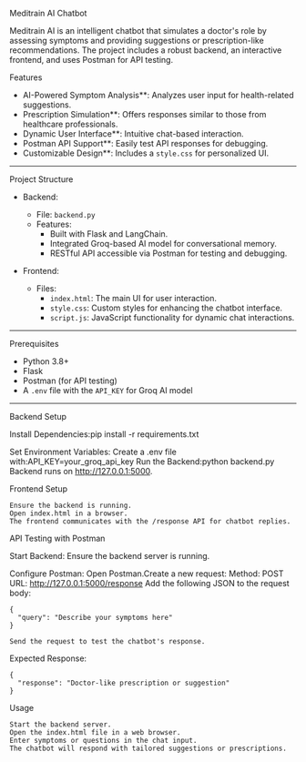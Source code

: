  Meditrain AI Chatbot

Meditrain AI is an intelligent chatbot that simulates a doctor's role by assessing symptoms and providing suggestions or prescription-like recommendations. The project includes a robust backend, an interactive frontend, and uses Postman for API testing.


 Features

- AI-Powered Symptom Analysis**: Analyzes user input for health-related suggestions.
- Prescription Simulation**: Offers responses similar to those from healthcare professionals.
- Dynamic User Interface**: Intuitive chat-based interaction.
- Postman API Support**: Easily test API responses for debugging.
- Customizable Design**: Includes a `style.css` for personalized UI.

---

 Project Structure

- Backend:
  - File: `backend.py`
  - Features:
    - Built with Flask and LangChain.
    - Integrated Groq-based AI model for conversational memory.
    - RESTful API accessible via Postman for testing and debugging.

- Frontend:
  - Files: 
    - `index.html`: The main UI for user interaction.
    - `style.css`: Custom styles for enhancing the chatbot interface.
    - `script.js`: JavaScript functionality for dynamic chat interactions.

---

 Prerequisites

- Python 3.8+
- Flask
- Postman (for API testing)
- A `.env` file with the `API_KEY` for Groq AI model

---

Backend Setup

  Install Dependencies:pip install -r requirements.txt

Set Environment Variables: Create a .env file with:API_KEY=your_groq_api_key
Run the Backend:python backend.py
Backend runs on http://127.0.0.1:5000.

Frontend Setup

    Ensure the backend is running.
    Open index.html in a browser.
    The frontend communicates with the /response API for chatbot replies.

API Testing with Postman

  Start Backend: Ensure the backend server is running.

  Configure Postman:
        Open Postman.Create a new request:
        Method: POST
            URL: http://127.0.0.1:5000/response
        Add the following JSON to the request body:

    {
      "query": "Describe your symptoms here"
    }

    Send the request to test the chatbot's response.

Expected Response:

    {
      "response": "Doctor-like prescription or suggestion"
    }

Usage

    Start the backend server.
    Open the index.html file in a web browser.
    Enter symptoms or questions in the chat input.
    The chatbot will respond with tailored suggestions or prescriptions.
